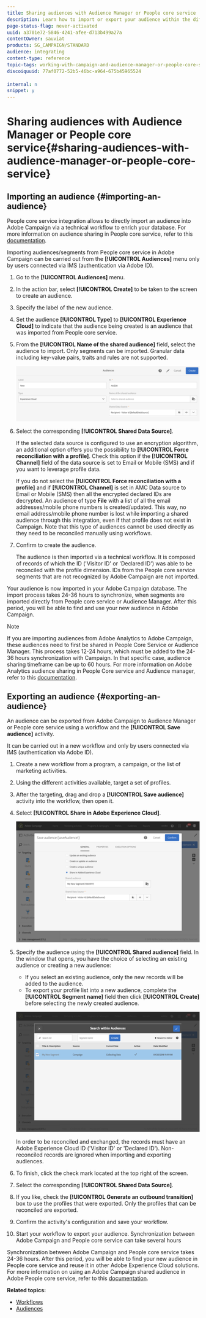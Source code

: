 ```yaml
---
title: Sharing audiences with Audience Manager or People core service
description: Learn how to import or export your audience within the different Adobe Experience Cloud solutions.
page-status-flag: never-activated
uuid: a3701e72-5846-4241-afee-d713b499a27a
contentOwner: sauviat
products: SG_CAMPAIGN/STANDARD
audience: integrating
content-type: reference
topic-tags: working-with-campaign-and-audience-manager-or-people-core-service
discoiquuid: 77af0772-52b5-46bc-a964-675b45965524

internal: n
snippet: y
---
```


# Sharing audiences with Audience Manager or People core service{#sharing-audiences-with-audience-manager-or-people-core-service}

## Importing an audience {#importing-an-audience}

People core service integration allows to directly import an audience into Adobe Campaign via a technical workflow to enrich your database. For more information on audience sharing in People core service, refer to this [documentation](https://marketing.adobe.com/resources/help/en_US/mcloud/t_publish_audience_segment.html).

Importing audiences/segments from People core service in Adobe Campaign can be carried out from the **[!UICONTROL Audiences]** menu only by users connected via IMS (authentication via Adobe ID).

1. Go to the **[!UICONTROL Audiences]** menu.
1. In the action bar, select **[!UICONTROL Create]** to be taken to the screen to create an audience.
1. Specify the label of the new audience.
1. Set the audience **[!UICONTROL Type]** to **[!UICONTROL Experience Cloud]** to indicate that the audience being created is an audience that was imported from People core service.
1. From the **[!UICONTROL Name of the shared audience]** field, select the audience to import. Only segments can be imported. Granular data including key-value pairs, traits and rules are not supported.

   ![](assets/aam_import_audience.png)

1. Select the corresponding **[!UICONTROL Shared Data Source]**.

   If the selected data source is configured to use an encryption algorithm, an additional option offers you the possibility to **[!UICONTROL Force reconciliation with a profile]**. Check this option if the **[!UICONTROL Channel]** field of the data source is set to Email or Mobile (SMS) and if you want to leverage profile data.

   If you do not select the **[!UICONTROL Force reconciliation with a profile]** and if **[!UICONTROL Channel]** is set in AMC Data source to Email or Mobile (SMS) then all the encrypted declared IDs are decrypted. An audience of type **File** with a list of all the email addresses/mobile phone numbers is created/updated. This way, no email address/mobile phone number is lost while importing a shared audience through this integration, even if that profile does not exist in Campaign. Note that this type of audiences cannot be used directly as they need to be reconciled manually using workflows.

1. Confirm to create the audience.

   The audience is then imported via a technical workflow. It is composed of records of which the ID ('Visitor ID' or 'Declared ID') was able to be reconciled with the profile dimension. IDs from the People core service segments that are not recognized by Adobe Campaign are not imported.

Your audience is now imported in your Adobe Campaign database. The import process takes 24-36 hours to synchronize, when segments are imported directly from People core service or Audience Manager. After this period, you will be able to find and use your new audience in Adobe Campaign.

>[!NOTE]
>
>If you are importing audiences from Adobe Analytics to Adobe Campaign, these audiences need to first be shared in People Core Service or Audience Manager. This process takes 12-24 hours, which must be added to the 24-36 hours synchronization with Campaign. In that specific case, audience sharing timeframe can be up to 60 hours. For more information on Adobe Analytics audience sharing in People Core service and Audience manager, refer to this [documentation](https://marketing.adobe.com/resources/help/en_US/mcloud/t_publish_audience_segment.html).

## Exporting an audience {#exporting-an-audience}

An audience can be exported from Adobe Campaign to Audience Manager or People core service using a workflow and the **[!UICONTROL Save audience]** activity.

It can be carried out in a new workflow and only by users connected via IMS (authentication via Adobe ID).

1. Create a new workflow from a program, a campaign, or the list of marketing activities.
1. Using the different activities available, target a set of profiles.
1. After the targeting, drag and drop a **[!UICONTROL Save audience]** activity into the workflow, then open it.
1. Select **[!UICONTROL Share in Adobe Experience Cloud]**.

   ![](assets/aam_save_audience_activity.png)

1. Specify the audience using the **[!UICONTROL Shared audience]** field. In the window that opens, you have the choice of selecting an existing audience or creating a new audience:

    * If you select an existing audience, only the new records will be added to the audience.
    * To export your profile list into a new audience, complete the **[!UICONTROL Segment name]** field then click **[!UICONTROL Create]** before selecting the newly created audience.

   ![](assets/aam_save_audience_segment_picker.png)

   In order to be reconciled and exchanged, the records must have an Adobe Experience Cloud ID ('Visitor ID' or 'Declared ID'). Non-reconciled records are ignored when importing and exporting audiences.

1. To finish, click the check mark located at the top right of the screen.
1. Select the corresponding **[!UICONTROL Shared Data Source]**.
1. If you like, check the **[!UICONTROL Generate an outbound transition]** box to use the profiles that were exported. Only the profiles that can be reconciled are exported.
1. Confirm the activity's configuration and save your workflow.
1. Start your workflow to export your audience. Synchronization between Adobe Campaign and People core service can take several hours

Synchronization between Adobe Campaign and People core service takes 24-36 hours. After this period, you will be able to find your new audience in People core service and reuse it in other Adobe Experience Cloud solutions. For more information on using an Adobe Campaign shared audience in Adobe People core service, refer to this [documentation](https://marketing.adobe.com/resources/help/en_US/mcloud/t_audience_create.html).

**Related topics:**

* [Workflows](../../automating/using/workflow-data-and-processes.md)
* [Audiences](../../audiences/using/about-audiences.md)

